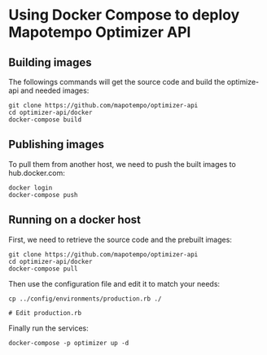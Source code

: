 Using Docker Compose to deploy Mapotempo Optimizer API
======================================================

Building images
---------------

The followings commands will get the source code and build the optimize-api
and needed images:

    git clone https://github.com/mapotempo/optimizer-api
    cd optimizer-api/docker
    docker-compose build

Publishing images
-----------------

To pull them from another host, we need to push the built images to
hub.docker.com:

    docker login
    docker-compose push

Running on a docker host
------------------------

First, we need to retrieve the source code and the prebuilt images:

    git clone https://github.com/mapotempo/optimizer-api
    cd optimizer-api/docker
    docker-compose pull

Then use the configuration file and edit it to match your needs:

    cp ../config/environments/production.rb ./

    # Edit production.rb

Finally run the services:

    docker-compose -p optimizer up -d
